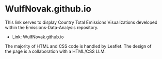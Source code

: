# WulfNovak.github.io

This link serves to display Country Total Emissions Visualizations developed within the Emissions-Data-Analysis repository.
- Link: WulfNovak.github.io

The majority of HTML and CSS code is handled by Leaflet. The design of the page is a collaboration with a HTML/CSS LLM. 
